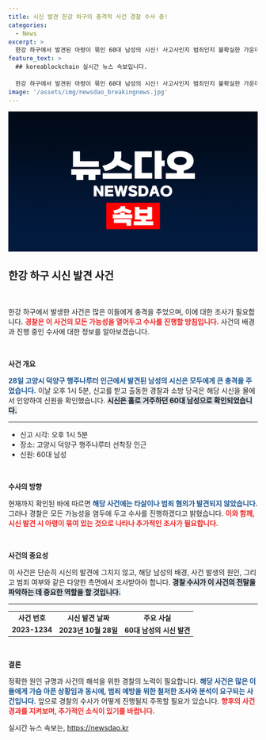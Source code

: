 ```yaml
---
title: 시신 발견 한강 하구의 충격적 사건 경찰 수사 중!
categories:
  - News
excerpt: >
  한강 하구에서 발견된 아령이 묶인 60대 남성의 시신! 사고사인지 범죄인지 불확실한 가운데 경찰은 모든 가능성을 고려하며 수사에 나섰습니다. 클릭하여 사건의 전말을 확인하세요!
feature_text: >
  ## koreablockchain 실시간 뉴스 속보입니다.

  한강 하구에서 발견된 아령이 묶인 60대 남성의 시신! 사고사인지 범죄인지 불확실한 가운데 경찰은 모든 가능성을 고려하며 수사에 나섰습니다. 클릭하여 사건의 전말을 확인하세요!
image: '/assets/img/newsdao_breakingnews.jpg'
---
```


<p><img src="/assets/img/newsdao_breakingnews.jpg" alt="koreablockchain 속보" /></p>

<h2 data-ke-size="size26">한강 하구 시신 발견 사건</h2>

<p data-ke-size="size16">&nbsp;</p>

<p>한강 하구에서 발생한 사건은 많은 이들에게 충격을 주었으며, 이에 대한 조사가 필요합니다. <b><span style="color: #ee2323;">경찰은 이 사건의 모든 가능성을 열어두고 수사를 진행할 방침입니다.</span></b> 사건의 배경과 진행 중인 수사에 대한 정보를 알아보겠습니다. </p>

<p data-ke-size="size16">&nbsp;</p>

<p><strong>사건 개요</strong></p>

<p><b><span style="color: #1a5490;">28일 고양시 덕양구 행주나루터 인근에서 발견된 남성의 시신은 모두에게 큰 충격을 주었습니다.</span></b> 이날 오후 1시 5분, 신고를 받고 출동한 경찰과 소방 당국은 해당 시신을 물에서 인양하여 신원을 확인했습니다. <b><span style="background-color: #21538527;">시신은 홀로 거주하던 60대 남성으로 확인되었습니다.</span></b></p>

<hr>

<ul>
  <li>신고 시각: 오후 1시 5분</li>
  <li>장소: 고양시 덕양구 행주나루터 선착장 인근</li>
  <li>신원: 60대 남성</li>
</ul>

<p data-ke-size="size16">&nbsp;</p>

<p><strong>수사의 방향</strong></p>

<p>현재까지 확인된 바에 따르면 <b><span style="color: #1a5490;">해당 사건에는 타살이나 범죄 혐의가 발견되지 않았습니다.</span></b> 그러나 경찰은 모든 가능성을 염두에 두고 수사를 진행하겠다고 밝혔습니다. <b><span style="color: #ee2323;">이와 함께, 시신 발견 시 아령이 묶여 있는 것으로 나타나 추가적인 조사가 필요합니다.</span></b></p>

<p data-ke-size="size16">&nbsp;</p>

<p><strong>사건의 중요성</strong></p>

<p>이 사건은 단순히 시신의 발견에 그치지 않고, 해당 남성의 배경, 사건 발생의 원인, 그리고 범죄 여부와 같은 다양한 측면에서 조사받아야 합니다. <b><span style="background-color: #21538527;">경찰 수사가 이 사건의 전말을 파악하는 데 중요한 역할을 할 것입니다.</span></b></p>

<hr>

<table>
  <tr>
    <td style="text-align: center; height: 17px;"><b>사건 번호</b></td>
    <td style="text-align: center; height: 17px;"><b>시신 발견 날짜</b></td>
    <td style="text-align: center; height: 17px;"><b>주요 사실</b></td>
  </tr>
  <tr>
    <td style="text-align: center; height: 17px;"><b>2023-1234</b></td>
    <td style="text-align: center; height: 17px;"><b>2023년 10월 28일</b></td>
    <td style="text-align: center; height: 17px;"><b>60대 남성의 시신 발견</b></td>
  </tr>
</table>

<p data-ke-size="size16">&nbsp;</p>

<p><strong>결론</strong></p>

<p>정확한 원인 규명과 사건의 해석을 위한 경찰의 노력이 필요합니다. <b><span style="color: #1a5490;">해당 사건은 많은 이들에게 가슴 아픈 상황임과 동시에, 범죄 예방을 위한 철저한 조사와 분석이 요구되는 사건입니다.</span></b> 앞으로 경찰의 수사가 어떻게 진행될지 주목할 필요가 있습니다. <b><span style="color: #ee2323;">향후의 사건 경과를 지켜보며, 추가적인 소식이 있기를 바랍니다.</span></b></p>
실시간 뉴스 속보는, <a href="https://newsdao.kr" rel="dofollow">https://newsdao.kr</a>


